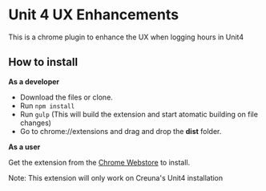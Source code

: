# Unit 4 UX Enhancements

This is a chrome plugin to enhance the UX when logging hours in Unit4

## How to install

**As a developer**

- Download the files or clone.
- Run `npm install`
- Run `gulp` (This will build the extension and start atomatic building on file changes)
- Go to chrome://extensions and drag and drop the **dist** folder.

**As a user**

Get the extension from the [Chrome Webstore](https://chrome.google.com/webstore/detail/unit4-ux-enhancements/phmpdjdaaenhgojfhacckdjpomnopkoh) to install. 

Note: This extension will only work on Creuna's Unit4 installation
